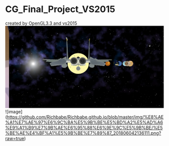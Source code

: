 # CG_Final_Project_VS2015
created by OpenGL3.3 and vs2015
 ![image](https://github.com/Richbabe/Richbabe.github.io/blob/master/img/%E8%AE%A1%E7%AE%97%E6%9C%BA%E5%9B%BE%E5%BD%A2%E5%AD%A6%E9%A1%B9%E7%9B%AE%E6%95%88%E6%9E%9C%E5%9B%BE/%E6%95%88%E6%9E%9C%E5%9B%BE3.png?raw=true)
  ![image]
(https://github.com/Richbabe/Richbabe.github.io/blob/master/img/%E8%AE%A1%E7%AE%97%E6%9C%BA%E5%9B%BE%E5%BD%A2%E5%AD%A6%E9%A1%B9%E7%9B%AE%E6%95%88%E6%9E%9C%E5%9B%BE/%E5%BE%AE%E4%BF%A1%E5%9B%BE%E7%89%87_201806042136111.png?raw=true)
